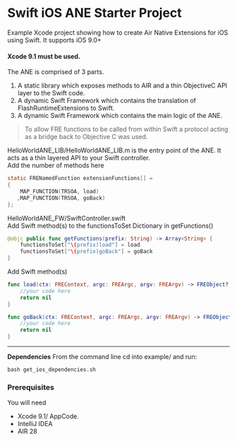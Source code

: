 # Swift iOS ANE Starter Project  

Example Xcode project showing how to create Air Native Extensions for iOS using Swift.
It supports iOS 9.0+
#### Xcode 9.1 must be used.

The ANE is comprised of 3 parts.

1. A static library which exposes methods to AIR and a thin ObjectiveC API layer to the Swift code.
2. A dynamic Swift Framework which contains the translation of FlashRuntimeExtensions to Swift.
3. A dynamic Swift Framework which contains the main logic of the ANE.

> To allow FRE functions to be called from within Swift a protocol acting 
> as a bridge back to Objective C was used.

HelloWorldANE_LIB/HelloWorldANE_LIB.m is the entry point of the ANE. It acts as a thin layered API to your Swift controller.  
Add the number of methods here 

````objectivec
static FRENamedFunction extensionFunctions[] =
{
    MAP_FUNCTION(TRSOA, load)
   ,MAP_FUNCTION(TRSOA, goBack)
};
`````


HelloWorldANE_FW/SwiftController.swift  
Add Swift method(s) to the functionsToSet Dictionary in getFunctions()

````swift
@objc public func getFunctions(prefix: String) -> Array<String> {
    functionsToSet["\(prefix)load"] = load
    functionsToSet["\(prefix)goBack"] = goBack
}
`````

Add Swift method(s)

````swift
func load(ctx: FREContext, argc: FREArgc, argv: FREArgv) -> FREObject? {
    //your code here
    return nil
}

func goBack(ctx: FREContext, argc: FREArgc, argv: FREArgv) -> FREObject? {
    //your code here
    return nil
}
`````

----------

**Dependencies**
From the command line cd into example/ and run:

````shell
bash get_ios_dependencies.sh
`````


### Prerequisites

You will need

- Xcode 9.1/ AppCode.
- IntelliJ IDEA
- AIR 28
